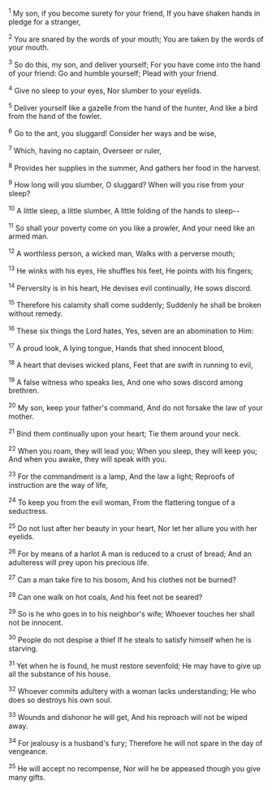 <sup>1</sup> 
My son, if you become surety for your friend, If you have shaken hands in pledge for a stranger, 

<sup>2</sup> 
You are snared by the words of your mouth; You are taken by the words of your mouth. 

<sup>3</sup> 
So do this, my son, and deliver yourself; For you have come into the hand of your friend: Go and humble yourself; Plead with your friend. 

<sup>4</sup> 
Give no sleep to your eyes, Nor slumber to your eyelids. 

<sup>5</sup> 
Deliver yourself like a gazelle from the hand of the hunter, And like a bird from the hand of the fowler.

<sup>6</sup> 
Go to the ant, you sluggard! Consider her ways and be wise, 

<sup>7</sup> 
Which, having no captain, Overseer or ruler, 

<sup>8</sup> 
Provides her supplies in the summer, And gathers her food in the harvest. 

<sup>9</sup> 
How long will you slumber, O sluggard? When will you rise from your sleep? 

<sup>10</sup> 
A little sleep, a little slumber, A little folding of the hands to sleep-- 

<sup>11</sup> 
So shall your poverty come on you like a prowler, And your need like an armed man.

<sup>12</sup> 
A worthless person, a wicked man, Walks with a perverse mouth; 

<sup>13</sup> 
He winks with his eyes, He shuffles his feet, He points with his fingers; 

<sup>14</sup> 
Perversity is in his heart, He devises evil continually, He sows discord. 

<sup>15</sup> 
Therefore his calamity shall come suddenly; Suddenly he shall be broken without remedy. 

<sup>16</sup> 
These six things the Lord hates, Yes, seven are an abomination to Him: 

<sup>17</sup> 
A proud look, A lying tongue, Hands that shed innocent blood, 

<sup>18</sup> 
A heart that devises wicked plans, Feet that are swift in running to evil, 

<sup>19</sup> 
A false witness who speaks lies, And one who sows discord among brethren.

<sup>20</sup> 
My son, keep your father's command, And do not forsake the law of your mother. 

<sup>21</sup> 
Bind them continually upon your heart; Tie them around your neck. 

<sup>22</sup> 
When you roam, they will lead you; When you sleep, they will keep you; And when you awake, they will speak with you. 

<sup>23</sup> 
For the commandment is a lamp, And the law a light; Reproofs of instruction are the way of life, 

<sup>24</sup> 
To keep you from the evil woman, From the flattering tongue of a seductress. 

<sup>25</sup> 
Do not lust after her beauty in your heart, Nor let her allure you with her eyelids. 

<sup>26</sup> 
For by means of a harlot A man is reduced to a crust of bread; And an adulteress will prey upon his precious life. 

<sup>27</sup> 
Can a man take fire to his bosom, And his clothes not be burned? 

<sup>28</sup> 
Can one walk on hot coals, And his feet not be seared? 

<sup>29</sup> 
So is he who goes in to his neighbor's wife; Whoever touches her shall not be innocent. 

<sup>30</sup> 
People do not despise a thief If he steals to satisfy himself when he is starving. 

<sup>31</sup> 
Yet when he is found, he must restore sevenfold; He may have to give up all the substance of his house. 

<sup>32</sup> 
Whoever commits adultery with a woman lacks understanding; He who does so destroys his own soul. 

<sup>33</sup> 
Wounds and dishonor he will get, And his reproach will not be wiped away. 

<sup>34</sup> 
For jealousy is a husband's fury; Therefore he will not spare in the day of vengeance. 

<sup>35</sup> 
He will accept no recompense, Nor will he be appeased though you give many gifts.